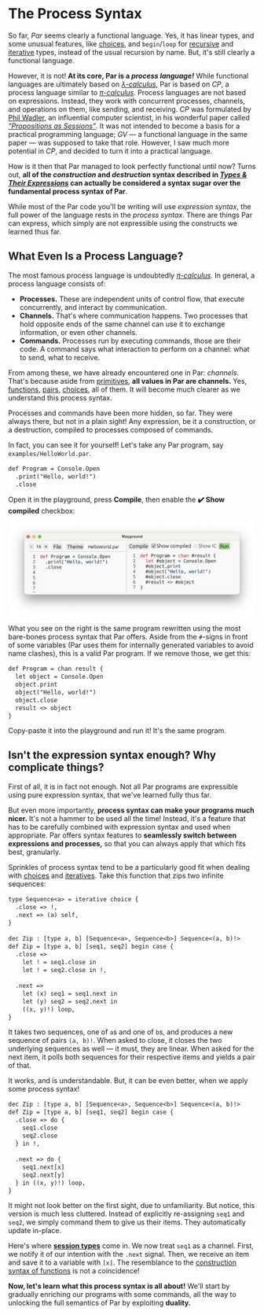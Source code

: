 # The Process Syntax

So far, _Par_ seems clearly a functional language. Yes, it has linear types, and some unusual
features, like [choices](./types/choice.md), and `begin`/`loop` for
[recursive](./types/recursive.md) and [iterative](./types/iterative.md) types, instead of the
usual recursion by name. But, it's still clearly a functional language.

However, it is not! **At its core, Par is a _process language!_** While functional languages
are ultimately based on [_λ-calculus_](https://en.wikipedia.org/wiki/Lambda_calculus), Par is
based on _CP_, a process language similar to [_π-calculus_](https://en.wikipedia.org/wiki/Π-calculus).
Process languages are not based on expressions. Instead, they work with concurrent processes,
channels, and operations on them, like sending, and receiving. _CP_ was formulated by
[Phil Wadler](https://en.wikipedia.org/wiki/Philip_Wadler), an influential computer scientist,
in his wonderful paper called [_"Propositions as Sessions"_](https://www.pure.ed.ac.uk/ws/portalfiles/portal/18383989/Wadler_2012_Propositions_as_Sessions.pdf). It was not intended to become a basis
for a practical programming language; _GV_ — a functional language in the same paper — was supposed
to take that role. However, I saw much more potential in _CP_, and decided to turn it into
a practical language.

How is it then that Par managed to look perfectly functional until now? Turns out,
**all of the _construction_ and _destruction_ syntax described in [_Types & Their Expressions_](./types.md) can actually be considered a syntax sugar over the fundamental process syntax of Par**.

While most of the Par code you'll be writing will use _expression syntax_, the full power of the
language rests in the _process syntax_. There are things Par can express, which simply are not
expressible using the constructs we learned thus far.

## What Even Is a Process Language?

The most famous process language is undoubtedly [_π-calculus_](https://en.wikipedia.org/wiki/Π-calculus). In general, a process
language consists of:
- **Processes.** These are independent units of control flow, that execute concurrently, and interact by communication.
- **Channels.** That's where communication happens. Two processes that hold opposite ends of the same channel can use it
  to exchange information, or even other channels.
- **Commands.** Processes run by executing commands, those are their code. A command says what interaction to perform on a channel:
  what to send, what to receive.

From among these, we have already encountered one in Par: _channels_. That's because aside from
[primitives](./structure/strings_and_numbers.md), **all values in Par are channels.** Yes,
[functions](./types/function.md), [pairs](./types/pair.md), [choices](./types/choice.md), all of them. It will become much
clearer as we understand this process syntax.

Processes and commands have been more hidden, so far. They were always there, but not in a plain sight! Any expression, be
it a construction, or a destruction, compiled to processes composed of commands.

In fact, you can see it for yourself! Let's take any Par program, say `examples/HelloWorld.par`.

```par
def Program = Console.Open
  .print("Hello, world!")
  .close
```

Open it in the playground, press **Compile**, then enable the **✔️ Show compiled** checkbox:

![Hello World compiled to process syntax](./images/process_syntax_1.png)

What you see on the right is the same program rewritten using the most bare-bones process syntax that Par offers.
Aside from the `#`-signs in front of some variables (Par uses them for internally generated variables to avoid
name clashes), this is a valid Par program. If we remove those, we get this:

```par
def Program = chan result {
  let object = Console.Open
  object.print
  object("Hello, world!")
  object.close
  result <> object
}
```

Copy-paste it into the playground and run it! It's the same program.

## Isn't the expression syntax enough? Why complicate things?

First of all, it is in fact not enough. Not all Par programs are expressible using pure expression syntax, that we've learned
fully thus far.

But even more importantly, **process syntax can make your programs much nicer.** It's not a hammer to be used all the time!
Instead, it's a feature that has to be carefully combined with expression syntax and used when appropriate. Par offers syntax
features to **seamlessly switch between expressions and processes,** so that you can always apply that which fits best, granularly.

Sprinkles of process syntax tend to be a particularly good fit when dealing with [choices](./types/choice.md) and
[iteratives](./types/iterative.md). Take this function that zips two infinite sequences:

```par
type Sequence<a> = iterative choice {
  .close => !,
  .next => (a) self,
}

dec Zip : [type a, b] [Sequence<a>, Sequence<b>] Sequence<(a, b)!>
def Zip = [type a, b] [seq1, seq2] begin case {
  .close =>
    let ! = seq1.close in
    let ! = seq2.close in !,

  .next =>
    let (x) seq1 = seq1.next in
    let (y) seq2 = seq2.next in
    ((x, y)!) loop,
}
```

It takes two sequences, one of `a`s and one of `b`s, and produces a new sequence of pairs `(a, b)!`. When asked to close, it
closes the two underlying sequences as well — it must, they are linear. When asked for the next item, it polls both sequences
for their respective items and yields a pair of that.

It works, and is understandable. But, it can be even better, when we apply some process syntax!

```par
dec Zip : [type a, b] [Sequence<a>, Sequence<b>] Sequence<(a, b)!>
def Zip = [type a, b] [seq1, seq2] begin case {
  .close => do {
    seq1.close
    seq2.close
  } in !,

  .next => do {
    seq1.next[x]
    seq2.next[y]
  } in ((x, y)!) loop,
}
```

It might not look better on the first sight, due to unfamiliarity. But notice, this version is much less cluttered. Instead
of explicitly re-assigning `seq1` and `seq2`, we simply command them to give us their items. They automatically update in-place.

Here's where [**session types**](https://en.wikipedia.org/wiki/Session_type) come in. We now treat `seq1` as a channel. First,
we notify it of our intention with the `.next` signal. Then, we receive an item and save it to a variable with `[x]`. The
resemblance to the [construction syntax of functions](./types/function.md#construction) is not a coincidence!

**Now, let's learn what this process syntax is all about!** We'll start by gradually enriching our programs with some commands,
all the way to unlocking the full semantics of Par by exploiting **duality.**